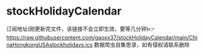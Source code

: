 # stockHolidayCalendar
订阅地址(刚更新完文件，该链接不会立即生效，要等几分钟)👉https://raw.githubusercontent.com/gaoxx37/stockHolidayCalendar/main/ChinaHongkongUSAstockholidays.ics
数据爬虫自集思录，如有侵权请联系删除
